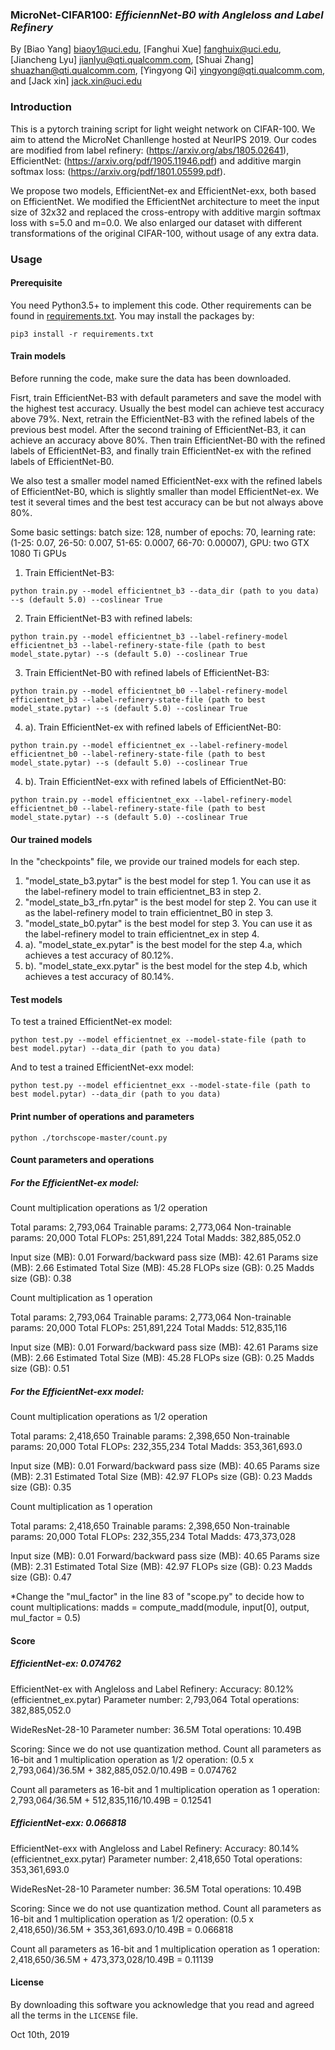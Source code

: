 ### MicroNet-CIFAR100: *EfficiennNet-B0 with Angleloss and Label Refinery*
By [Biao Yang] biaoy1@uci.edu,
[Fanghui Xue] fanghuix@uci.edu,
[Jiancheng Lyu] jianlyu@qti.qualcomm.com,
[Shuai Zhang] shuazhan@qti.qualcomm.com,
[Yingyong Qi] yingyong@qti.qualcomm.com,
and [Jack xin] jack.xin@uci.edu


### Introduction
This is a pytorch training script for light weight network on
CIFAR-100. We aim to attend the MicroNet Chanllenge hosted at NeurIPS 2019. Our codes are modified from label refinery:
(https://arxiv.org/abs/1805.02641), EfficientNet: (https://arxiv.org/pdf/1905.11946.pdf) and additive margin softmax loss: (https://arxiv.org/pdf/1801.05599.pdf).

We propose two models, EfficientNet-ex and EfficientNet-exx, both based on EfficientNet. We modified the EfficientNet architecture to meet the input size of 32x32 and replaced the cross-entropy with additive margin softmax loss with s=5.0 and m=0.0.
We also enlarged our dataset with different transformations of the original CIFAR-100, without usage of any extra data.


### Usage
#### Prerequisite
You need Python3.5+ to implement this code. Other requirements can be found in [requirements.txt](requirements.txt).
You may install the packages by:
```
pip3 install -r requirements.txt
```

#### Train models
Before running the code, make sure the data has been downloaded.

Fisrt, train EfficientNet-B3 with default parameters and save the model with the highest test accuracy. Usually the best model can achieve test accuracy above 79%.
Next, retrain the EfficientNet-B3 with the refined labels of the previous best model. After the second training of EfficientNet-B3, it can achieve an accuracy above 80%.
Then train EfficientNet-B0 with the refined labels of EfficientNet-B3, and finally train EfficientNet-ex with the refined labels of EfficientNet-B0.

We also test a smaller model named EfficientNet-exx with the refined labels of EfficientNet-B0, which is slightly smaller than model EfficientNet-ex. We test it several times and the best test accuracy can be but not always above 80%.

Some basic settings: 
batch size: 128, number of epochs: 70, learning rate: (1-25: 0.07, 26-50: 0.007, 51-65: 0.0007, 66-70: 0.00007), GPU: two GTX 1080 Ti GPUs

1. Train EfficientNet-B3:
```
python train.py --model efficientnet_b3 --data_dir (path to you data) --s (default 5.0) --coslinear True
```
2. Train EfficientNet-B3 with refined labels:
```
python train.py --model efficientnet_b3 --label-refinery-model efficientnet_b3 --label-refinery-state-file (path to best model_state.pytar) --s (default 5.0) --coslinear True
```
3. Train EfficientNet-B0 with refined labels of EfficientNet-B3:
```
python train.py --model efficientnet_b0 --label-refinery-model efficientnet_b3 --label-refinery-state-file (path to best model_state.pytar) --s (default 5.0) --coslinear True
```
4. a). Train EfficientNet-ex with refined labels of EfficientNet-B0:
```
python train.py --model efficientnet_ex --label-refinery-model efficientnet_b0 --label-refinery-state-file (path to best model_state.pytar) --s (default 5.0) --coslinear True
```
4. b). Train EfficientNet-exx with refined labels of EfficientNet-B0:
```
python train.py --model efficientnet_exx --label-refinery-model efficientnet_b0 --label-refinery-state-file (path to best model_state.pytar) --s (default 5.0) --coslinear True
```

#### Our trained models
In the "checkpoints" file, we provide our trained models for each step. 
1. "model_state_b3.pytar" is the best model for step 1. You can use it as the label-refinery model to train efficientnet_B3 in step 2. 
2. "model_state_b3_rfn.pytar" is the best model for step 2. You can use it as the label-refinery model to train efficientnet_B0 in step 3. 
3. "model_state_b0.pytar" is the best model for step 3. You can use it as the label-refinery model to train efficientnet_ex in step 4. 
4. a). "model_state_ex.pytar" is the best model for the step 4.a, which achieves a test accuracy of 80.12%. 
4. b). "model_state_exx.pytar" is the best model for the step 4.b, which achieves a test accuracy of 80.14%. 


#### Test models
To test a trained EfficientNet-ex model:
```
python test.py --model efficientnet_ex --model-state-file (path to best model.pytar) --data_dir (path to you data)
```
And to test a trained EfficientNet-exx model:
```
python test.py --model efficientnet_exx --model-state-file (path to best model.pytar) --data_dir (path to you data)
```

#### Print number of operations and parameters
```
python ./torchscope-master/count.py
```

#### Count parameters and operations
##### For the EfficientNet-ex model:
Count multiplication operations as 1/2 operation

Total params: 2,793,064
Trainable params: 2,773,064
Non-trainable params: 20,000
Total FLOPs: 251,891,224
Total Madds: 382,885,052.0

Input size (MB): 0.01
Forward/backward pass size (MB): 42.61
Params size (MB): 2.66
Estimated Total Size (MB): 45.28
FLOPs size (GB): 0.25
Madds size (GB): 0.38

Count multiplication as 1 operation

Total params: 2,793,064
Trainable params: 2,773,064
Non-trainable params: 20,000
Total FLOPs: 251,891,224
Total Madds: 512,835,116

Input size (MB): 0.01
Forward/backward pass size (MB): 42.61
Params size (MB): 2.66
Estimated Total Size (MB): 45.28
FLOPs size (GB): 0.25
Madds size (GB): 0.51


##### For the EfficientNet-exx model:
Count multiplication operations as 1/2 operation

Total params: 2,418,650
Trainable params: 2,398,650
Non-trainable params: 20,000
Total FLOPs: 232,355,234
Total Madds: 353,361,693.0

Input size (MB): 0.01
Forward/backward pass size (MB): 40.65
Params size (MB): 2.31
Estimated Total Size (MB): 42.97
FLOPs size (GB): 0.23
Madds size (GB): 0.35

Count multiplication as 1 operation

Total params: 2,418,650
Trainable params: 2,398,650
Non-trainable params: 20,000
Total FLOPs: 232,355,234
Total Madds: 473,373,028

Input size (MB): 0.01
Forward/backward pass size (MB): 40.65
Params size (MB): 2.31
Estimated Total Size (MB): 42.97
FLOPs size (GB): 0.23
Madds size (GB): 0.47


*Change the "mul_factor" in the line 83 of "scope.py" to decide how to count multiplications:
madds = compute_madd(module, input[0], output, mul_factor = 0.5)


#### Score
##### EfficientNet-ex: 0.074762
EfficientNet-ex with Angleloss and Label Refinery:
Accuracy: 80.12% (efficientnet_ex.pytar)
Parameter number: 2,793,064
Total operations: 382,885,052.0

WideResNet-28-10
Parameter number: 36.5M
Total operations: 10.49B

Scoring:
Since we do not use quantization method.
Count all parameters as 16-bit and 1 multiplication operation as 1/2 operation:
(0.5 x 2,793,064)/36.5M + 382,885,052.0/10.49B = 0.074762

Count all parameters as 16-bit and 1 multiplication operation as 1 operation:
2,793,064/36.5M + 512,835,116/10.49B = 0.12541


##### EfficientNet-exx: 0.066818
EfficientNet-exx with Angleloss and Label Refinery:
Accuracy: 80.14% (efficientnet_exx.pytar)
Parameter number: 2,418,650
Total operations: 353,361,693.0

WideResNet-28-10
Parameter number: 36.5M
Total operations: 10.49B

Scoring:
Since we do not use quantization method.
Count all parameters as 16-bit and 1 multiplication operation as 1/2 operation:
(0.5 x 2,418,650)/36.5M + 353,361,693.0/10.49B = 0.066818

Count all parameters as 16-bit and 1 multiplication operation as 1 operation:
2,418,650/36.5M + 473,373,028/10.49B = 0.11139

#### License
By downloading this software you acknowledge that you read and agreed all the
terms in the `LICENSE` file.

Oct 10th, 2019
